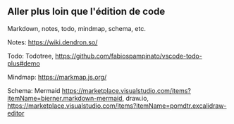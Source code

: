 ## Aller plus loin que l'édition de code

Markdown, notes, todo, mindmap, schema, etc.

Notes: https://wiki.dendron.so/

Todo: Todotree, https://github.com/fabiospampinato/vscode-todo-plus#demo

Mindmap: https://markmap.js.org/

Schema: Mermaid https://marketplace.visualstudio.com/items?itemName=bierner.markdown-mermaid, draw.io, https://marketplace.visualstudio.com/items?itemName=pomdtr.excalidraw-editor
